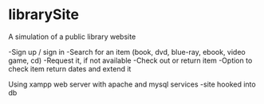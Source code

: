 # librarySite
A simulation of a public library website 

-Sign up / sign in
-Search for an item (book, dvd, blue-ray, ebook, video game, cd)
-Request it, if not available 
-Check out or return item 
-Option to check item return dates and extend it 

Using xampp web server with apache and mysql services 
-site hooked into db 
